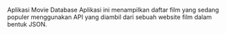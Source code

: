 Aplikasi Movie Database
Aplikasi ini menampilkan daftar film yang sedang populer menggunakan API yang diambil dari sebuah website film dalam bentuk JSON.
